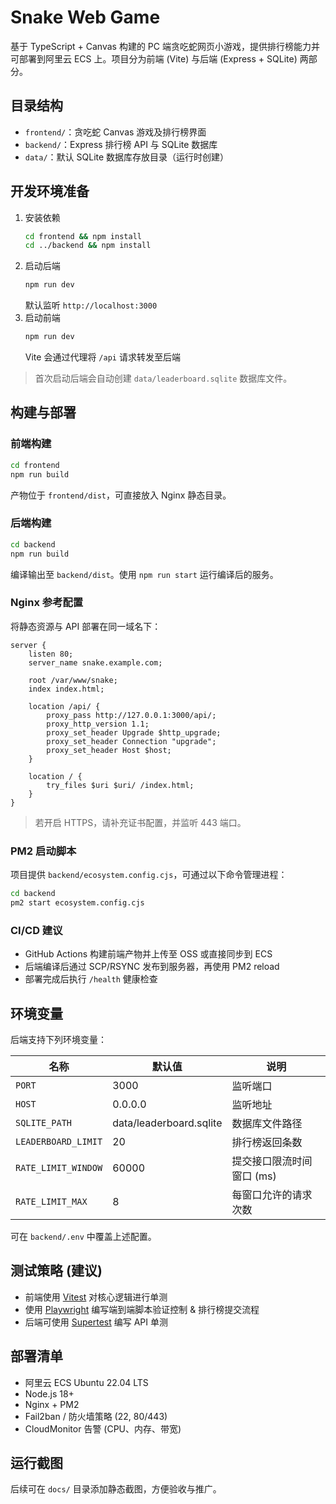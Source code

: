 # Snake Web Game

基于 TypeScript + Canvas 构建的 PC 端贪吃蛇网页小游戏，提供排行榜能力并可部署到阿里云 ECS 上。项目分为前端 (Vite) 与后端 (Express + SQLite) 两部分。

## 目录结构

- `frontend/`：贪吃蛇 Canvas 游戏及排行榜界面
- `backend/`：Express 排行榜 API 与 SQLite 数据库
- `data/`：默认 SQLite 数据库存放目录（运行时创建）

## 开发环境准备

1. 安装依赖
   ```bash
   cd frontend && npm install
   cd ../backend && npm install
   ```
2. 启动后端
   ```bash
   npm run dev
   ```
   默认监听 `http://localhost:3000`
3. 启动前端
   ```bash
   npm run dev
   ```
   Vite 会通过代理将 `/api` 请求转发至后端

> 首次启动后端会自动创建 `data/leaderboard.sqlite` 数据库文件。

## 构建与部署

### 前端构建
```bash
cd frontend
npm run build
```
产物位于 `frontend/dist`，可直接放入 Nginx 静态目录。

### 后端构建
```bash
cd backend
npm run build
```
编译输出至 `backend/dist`。使用 `npm run start` 运行编译后的服务。

### Nginx 参考配置
将静态资源与 API 部署在同一域名下：
```nginx
server {
    listen 80;
    server_name snake.example.com;

    root /var/www/snake;
    index index.html;

    location /api/ {
        proxy_pass http://127.0.0.1:3000/api/;
        proxy_http_version 1.1;
        proxy_set_header Upgrade $http_upgrade;
        proxy_set_header Connection "upgrade";
        proxy_set_header Host $host;
    }

    location / {
        try_files $uri $uri/ /index.html;
    }
}
```
> 若开启 HTTPS，请补充证书配置，并监听 443 端口。

### PM2 启动脚本
项目提供 `backend/ecosystem.config.cjs`，可通过以下命令管理进程：
```bash
cd backend
pm2 start ecosystem.config.cjs
```

### CI/CD 建议
- GitHub Actions 构建前端产物并上传至 OSS 或直接同步到 ECS
- 后端编译后通过 SCP/RSYNC 发布到服务器，再使用 PM2 reload
- 部署完成后执行 `/health` 健康检查

## 环境变量
后端支持下列环境变量：

| 名称 | 默认值 | 说明 |
| --- | --- | --- |
| `PORT` | 3000 | 监听端口 |
| `HOST` | 0.0.0.0 | 监听地址 |
| `SQLITE_PATH` | data/leaderboard.sqlite | 数据库文件路径 |
| `LEADERBOARD_LIMIT` | 20 | 排行榜返回条数 |
| `RATE_LIMIT_WINDOW` | 60000 | 提交接口限流时间窗口 (ms) |
| `RATE_LIMIT_MAX` | 8 | 每窗口允许的请求次数 |

可在 `backend/.env` 中覆盖上述配置。

## 测试策略 (建议)
- 前端使用 [Vitest](https://vitest.dev/) 对核心逻辑进行单测
- 使用 [Playwright](https://playwright.dev/) 编写端到端脚本验证控制 & 排行榜提交流程
- 后端可使用 [Supertest](https://github.com/visionmedia/supertest) 编写 API 单测

## 部署清单
- 阿里云 ECS Ubuntu 22.04 LTS
- Node.js 18+
- Nginx + PM2
- Fail2ban / 防火墙策略 (22, 80/443)
- CloudMonitor 告警 (CPU、内存、带宽)

## 运行截图
后续可在 `docs/` 目录添加静态截图，方便验收与推广。
